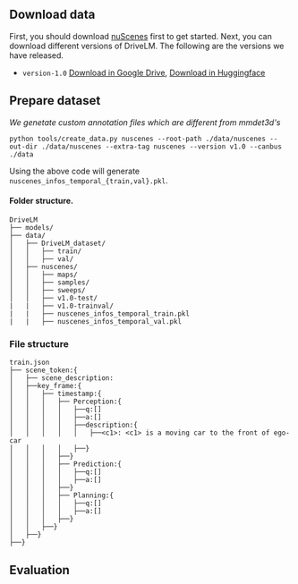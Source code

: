 ## Download data
First, you should download [nuScenes](https://www.nuscenes.org/) first to get started. Next, you can download different versions of DriveLM. The following are the versions we have released.


- `version-1.0` [Download in Google Drive](https://github.com/OpenDriveLab/DriveLM), [Download in Huggingface](https://huggingface.co/datasets/OpenDrive/DriveLM)
## Prepare dataset
*We genetate custom annotation files which are different from mmdet3d's*
```
python tools/create_data.py nuscenes --root-path ./data/nuscenes --out-dir ./data/nuscenes --extra-tag nuscenes --version v1.0 --canbus ./data
```

Using the above code will generate `nuscenes_infos_temporal_{train,val}.pkl`.

#### Folder structure.
```
DriveLM
├── models/
├── data/
│   ├── DriveLM_dataset/
│   │   ├── train/
│   │   ├── val/
│   ├── nuscenes/
│   │   ├── maps/
│   │   ├── samples/
│   │   ├── sweeps/
│   │   ├── v1.0-test/
|   |   ├── v1.0-trainval/
|   |   ├── nuscenes_infos_temporal_train.pkl
|   |   ├── nuscenes_infos_temporal_val.pkl
```


### File structure
```
train.json
├── scene_token:{
│   ├── scene_description:
│   ├──key_frame:{
│   │   ├── timestamp:{
│   │   │   ├── Perception:{
│   │   │   │   ├──q:[]
│   │   │   │   ├──a:[]
│   │   │   │   ├──description:{
│   │   │   │   │   ├──<c1>: <c1> is a moving car to the front of ego-car
│   │   │   │   ├──}
│   │   │   ├──}
│   │   │   ├── Prediction:{
│   │   │   │   ├──q:[]
│   │   │   │   ├──a:[]
│   │   │   ├──}
│   │   │   ├── Planning:{
│   │   │   │   ├──q:[]
│   │   │   │   ├──a:[]
│   │   │   ├──}
│   │   ├──}
│   ├──}
├──}
```

## Evaluation
